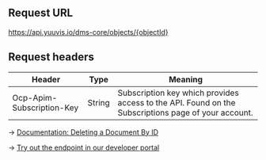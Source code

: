 ## Request URL
https://api.yuuvis.io/dms-core/objects/{objectId}

## Request headers
| Header                    | Type   | Meaning                                                                                             |
|---------------------------|--------|-----------------------------------------------------------------------------------------------------|
| Ocp-Apim-Subscription-Key | String | Subscription key which provides access to the API. Found on the Subscriptions page of your account. |

&rarr; [Documentation: Deleting a Document By ID](https://github.com/yuuvis/Documentation/wiki/Delete-documents)

&rarr; [Try out the endpoint in our developer portal](https://yuuvis.io/Apis/Endpoints/dms-core-api)
